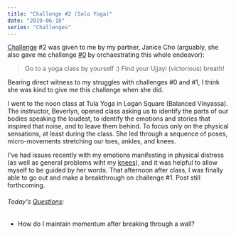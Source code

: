 ```yaml
---
title: "Challenge #2 (Solo Yoga)"
date: "2019-06-18"
series: "Challenges"
---
```


[Challenge](/blog/19/06/challenges/) #2 was given to me by my partner, Janice Cho (arguably, she also gave me challenge [#0](/blog/19/06/challenge-0/) by orchaestrating this whole endeavor):

> Go to a yoga class by yourself :) Find your Ujjayi (victorious) breath!

Bearing direct witness to my struggles with challenges #0 and #1, I think she was kind to give me this challenge when she did.

I went to the noon class at Tula Yoga in Logan Square (Balanced Vinyassa). The instructor, Beverlyn, opened class asking us to identify the parts of our bodies speaking the loudest, to identify the emotions and stories that inspired that noise, and to leave them behind. To focus only on the physical sensations, at least during the class. She led through a sequence of poses, micro-movements stretching our toes, ankles, and knees.

I've had issues recently with my emotions manifesting in physical distress (as well as general problems wiht my [knees](/blog/19/06/unintended-consequences/)), and it was helpful to allow myself to be guided by her words. That afternoon after class, I was finally able to go out and make a breakthrough on challenge #1. Post still forthcoming.

<aside>
  <h6>Today's <a href="/blog/19/06/refining-questions/">Questions</a>:</h6>
  <ul>
    <li>How do I maintain momentum after breaking through a wall?</li>
  </ul>
</aside>
